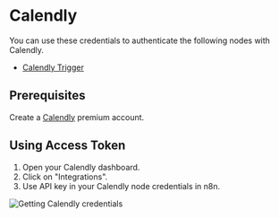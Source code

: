 # Calendly

You can use these credentials to authenticate the following nodes with Calendly.

- [Calendly Trigger](/integrations/trigger-nodes/n8n-nodes-base.calendlyTrigger/)

## Prerequisites

Create a [Calendly](https://www.calendly.com/) premium account.

## Using Access Token

1. Open your Calendly dashboard.
2. Click on "Integrations".
3. Use API key in your Calendly node credentials in n8n.


![Getting Calendly credentials](/_images/integrations/credentials/calendly/using-access-token.gif)
